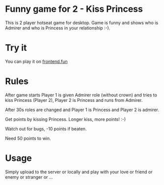 Funny game for 2 - Kiss Princess
===============================

This is 2 player hotseat game for desktop. Game is funny and shows who is Admirer and who is Princess in your relationship :-).

# Try it

You can play it on [frontend.fun](http://frontend.fun/)

# Rules

After game starts Player 1 is given Admirer role (without crown) and tries to kiss Princess (Player 2), Player 2 is Princess and runs from Admirer.

After 30s roles are changed and Player 1 is Princess and Player 2 is admirer.

Get points by kissing Princess. Longer kiss, more points! :-)

Watch out for bugs, -10 points if beaten.

Need 50 points to win.

# Usage #

Simply upload to the server or locally and play with your love or friend or enemy or stranger or ...
